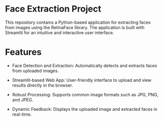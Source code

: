 # Face Extraction Project
This repository contains a Python-based application for extracting faces from images using the RetinaFace library. The application is built with Streamlit for an intuitive and interactive user interface.

# Features
- Face Detection and Extraction: Automatically detects and extracts faces from uploaded images.
* Streamlit-based Web App: User-friendly interface to upload and view results directly in the browser.
- Robust Processing: Supports common image formats such as JPG, PNG, and JPEG.
* Dynamic Feedback: Displays the uploaded image and extracted faces in real-time.
